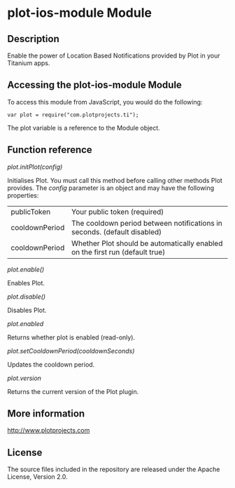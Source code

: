 # plot-ios-module Module

## Description

Enable the power of Location Based Notifications provided by Plot in your Titanium apps.

## Accessing the plot-ios-module Module

To access this module from JavaScript, you would do the following:

	var plot = require("com.plotprojects.ti");

The plot variable is a reference to the Module object.	

## Function reference 

_plot.initPlot(config)_

Initialises Plot. You must call this method before calling other methods Plot provides.
The _config_ parameter is an object and may have the following properties:

<table>
<tr>
<td>publicToken</td><td>Your public token (required)</td>
</tr><tr>
<td>cooldownPeriod</td><td>The cooldown period between notifications in seconds. (default disabled)</td>
</tr><tr>
<td>cooldownPeriod</td><td>Whether Plot should be automatically enabled on the first run (default true)</td>
</tr>
</table>

_plot.enable()_

Enables Plot.

_plot.disable()_

Disables Plot.

_plot.enabled_

Returns whether plot is enabled (read-only).

_plot.setCooldownPeriod(cooldownSeconds)_

Updates the cooldown period.

_plot.version_

Returns the current version of the Plot plugin.

## More information

http://www.plotprojects.com

## License

The source files included in the repository are released under the Apache License, Version 2.0.
